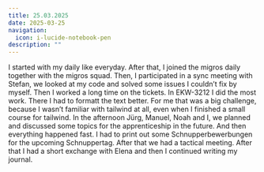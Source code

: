```yaml
---
title: 25.03.2025
date: 2025-03-25
navigation:
  icon: i-lucide-notebook-pen
description: ""
---
```


I started with my daily like everyday. After that, I joined the migros daily together with the migros squad. Then, I participated in a sync meeting with Stefan, we looked at my code and solved some issues I couldn’t fix by myself. Then I worked a long time on the tickets. In EKW-3212 I did the most work. There I had to formatt the text better. For me that was a big challenge, because I wasn’t familiar with tailwind at all, even when I finished a small course for tailwind. In the afternoon Jürg, Manuel, Noah and I, we planned and discussed some topics for the apprenticeship in the future. And then everything happened fast. I had to print out some Schnupperbewerbungen for the upcoming Schnuppertag. After that we had a tactical meeting. After that I had a short exchange with Elena and then I continued writing my journal.

